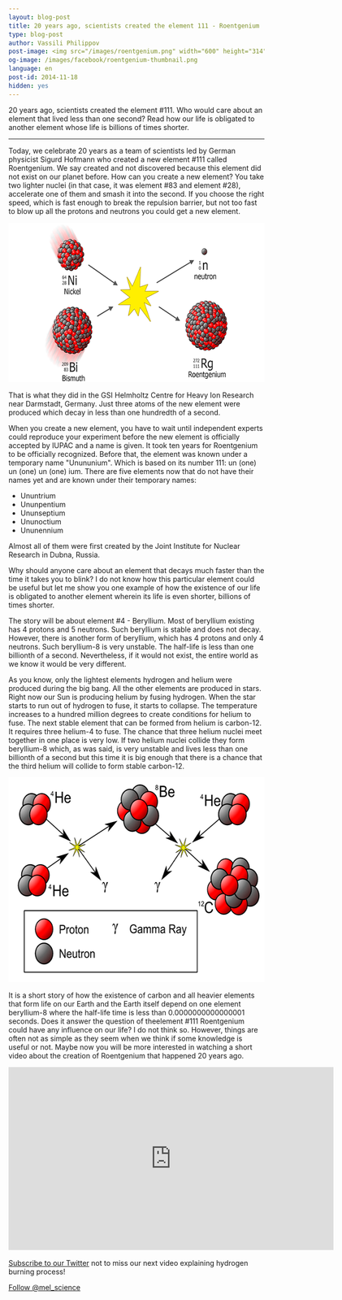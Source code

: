 ```yaml
---
layout: blog-post
title: 20 years ago, scientists created the element 111 - Roentgenium
type: blog-post
author: Vassili Philippov
post-image: <img src="/images/roentgenium.png" width="600" height="314" alt="Roentgenium">
og-image: /images/facebook/roentgenium-thumbnail.png
language: en
post-id: 2014-11-18
hidden: yes
---
```

20 years ago, scientists created the element #111. Who would care about an element that lived less than one second? Read how our life is obligated to another element whose life is billions of times shorter.
<!-- more -->

---
Today, we celebrate 20 years as a team of scientists led by German physicist Sigurd Hofmann who created a new element #111 called Roentgenium. We say created and not discovered because this element did not exist on our planet before. How can you create a new element? You take two lighter nuclei (in that case, it was element #83 and element #28), accelerate one of them and smash it into the second. If you choose the right speed, which is fast enough to break the repulsion barrier, but not too fast to blow up all the protons and neutrons you could get a new element.

<img src="/images/roentgenium.png" width="600" height="314" alt="Roentgenium">

That is what they did in the GSI Helmholtz Centre for Heavy Ion Research near Darmstadt, Germany. Just three atoms of the new element were produced which decay in less than one hundredth of a second. 

When you create a new element, you have to wait until independent experts could reproduce your experiment before the new element is officially accepted by IUPAC and a name is given. It took ten years for Roentgenium to be officially recognized. Before that, the element was known under a temporary name "Unununium". Which is based on its number 111: un (one) un (one) un (one) ium. There are five elements now that do not have their names yet and are known under their temporary names:

* Ununtrium
* Ununpentium
* Ununseptium
* Ununoctium
* Ununennium

Almost all of them were first created by the Joint Institute for Nuclear Research in Dubna, Russia.

Why should anyone care about an element that decays much faster than the time it takes you to blink? I do not know how this particular element could be useful but let me show you one example of how the existence of our life is obligated to another element wherein its life is even shorter, billions of times shorter.

The story will be about element #4 - Beryllium. Most of beryllium existing has 4 protons and 5 neutrons. Such beryllium is stable and does not decay. However, there is another form of beryllium, which has 4 protons and only 4 neutrons. Such beryllium-8 is very unstable. The half-life is less than one billionth of a second. Nevertheless, if it would not exist, the entire world as we know it would be very different. 

As you know, only the lightest elements hydrogen and helium were produced during the big bang. All the other elements are produced in stars. Right now our Sun is producing helium by fusing hydrogen. When the star starts to run out of hydrogen to fuse, it starts to collapse. The temperature increases to a hundred million degrees to create conditions for helium to fuse. The next stable element that can be formed from helium is carbon-12. It requires three helium-4 to fuse. The chance that three helium nuclei meet together in one place is very low. If two helium nuclei collide they form beryllium-8 which, as was said, is very unstable and lives less than one billionth of a second but this time it is big enough that there is a chance that the third helium will collide to form stable carbon-12. 

<img src="/images/carbon-synthesis.png" width="600" height="403" alt="Carbon synthesis">

It is a short story of how the existence of carbon and all heavier elements that form life on our Earth and the Earth itself depend on one element beryllium-8 where the half-life time is less than 0.0000000000000001 seconds. Does it answer the question of theelement #111 Roentgenium could have any influence on our life? I do not think so. However, things are often not as simple as they seem when we think if some knowledge is useful or not. Maybe now you will be more interested in watching a short video about the creation of Roentgenium that happened 20 years ago.

<iframe width="640" height="360" src="http://www.youtube.com/embed/MTq1hzhCF0g?rel=0" frameborder="0" allowfullscreen></iframe>

<br/>

<a href="https://twitter.com/mel_science">Subscribe to our Twitter</a> not to miss our next video explaining hydrogen burning process!

<!-- Begin Twitter follow -->
<a href="https://twitter.com/mel_science" class="twitter-follow-button" data-show-count="false" data-size="large">Follow @mel_science</a>
<script>!function(d,s,id){var js,fjs=d.getElementsByTagName(s)[0],p=/^http:/.test(d.location)?'http':'https';if(!d.getElementById(id)){js=d.createElement(s);js.id=id;js.src=p+'://platform.twitter.com/widgets.js';fjs.parentNode.insertBefore(js,fjs);}}(document, 'script', 'twitter-wjs');</script>
<!-- End Twitter follow -->
